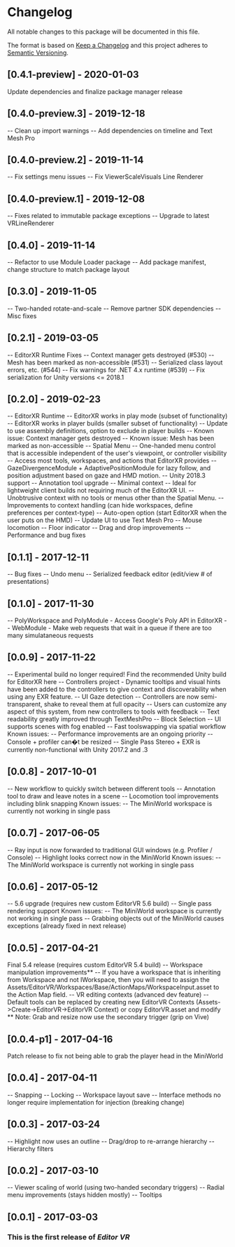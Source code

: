 # Changelog
All notable changes to this package will be documented in this file.

The format is based on [Keep a Changelog](http://keepachangelog.com/en/1.0.0/)
and this project adheres to [Semantic Versioning](http://semver.org/spec/v2.0.0.html).

## [0.4.1-preview] - 2020-01-03
Update dependencies and finalize package manager release

## [0.4.0-preview.3] - 2019-12-18
-- Clean up import warnings
-- Add dependencies on timeline and Text Mesh Pro

## [0.4.0-preview.2] - 2019-11-14
-- Fix settings menu issues
-- Fix ViewerScaleVisuals Line Renderer

## [0.4.0-preview.1] - 2019-12-08
-- Fixes related to immutable package exceptions
-- Upgrade to latest VRLineRenderer

## [0.4.0] - 2019-11-14
-- Refactor to use Module Loader package
-- Add package manifest, change structure to match package layout

## [0.3.0] - 2019-11-05
-- Two-handed rotate-and-scale
-- Remove partner SDK dependencies
-- Misc fixes

## [0.2.1] - 2019-03-05
-- EditorXR Runtime Fixes
  -- Context manager gets destroyed (#530)
  -- Mesh has been marked as non-accessible (#531)
  -- Serialized class layout errors, etc. (#544)
-- Fix warnings for .NET 4.x runtime (#539)
-- Fix serialization for Unity versions <= 2018.1

## [0.2.0] - 2019-02-23
-- EditorXR Runtime
  -- EditorXR works in play mode (subset of functionality)
  -- EditorXR works in player builds (smaller subset of functionality)
  -- Update to use assembly definitions, option to exclude in player builds
  -- Known issue: Context manager gets destroyed
  -- Known issue: Mesh has been marked as non-accessible
-- Spatial Menu
  -- One-handed menu control that is accessible independent of the user's viewpoint, or controller visibility
  -- Access most tools, workspaces, and actions that EditorXR provides
  -- GazeDivergenceModule + AdaptivePositionModule for lazy follow, and position adjustment based on gaze and HMD motion.
-- Unity 2018.3 support
-- Annotation tool upgrade
-- Minimal context
  -- Ideal for lightweight client builds not requiring much of the EditorXR UI.
  -- Unobtrusive context with no tools or menus other than the Spatial Menu.
  -- Improvements to context handling (can hide workspaces, define preferences per context-type)
-- Auto-open option (start EditorXR when the user puts on the HMD)
-- Update UI to use Text Mesh Pro
-- Mouse locomotion
-- Floor indicator
-- Drag and drop improvements
-- Performance and bug fixes

## [0.1.1] - 2017-12-11
-- Bug fixes
-- Undo menu
-- Serialized feedback editor (edit/view # of presentations)

## [0.1.0] - 2017-11-30
-- PolyWorkspace and PolyModule - Access Google's Poly API in EditorXR
-- WebModule - Make web requests that wait in a queue if there are too many simulataneous requests

## [0.0.9] - 2017-11-22
-- Experimental build no longer required! Find the recommended Unity build for EditorXR here
-- Controllers project - Dynamic tooltips and visual hints have been added to the controllers to give context and discoverability when using any EXR feature.
  -- UI Gaze detection
  -- Controllers are now semi-transparent, shake to reveal them at full opacity
  -- Users can customize any aspect of this system, from new controllers to tools with feedback
-- Text readability greatly improved through TextMeshPro
-- Block Selection
-- UI supports scenes with fog enabled
-- Fast toolswapping via spatial workflow
Known issues:
-- Performance improvements are an ongoing priority
-- Console + profiler can�t be resized
-- Single Pass Stereo + EXR is currently non-functional with Unity 2017.2 and .3

## [0.0.8] - 2017-10-01
-- New workflow to quickly switch between different tools
-- Annotation tool to draw and leave notes in a scene
-- Locomotion tool improvements including blink snapping
Known issues:
-- The MiniWorld workspace is currently not working in single pass

## [0.0.7] - 2017-06-05
-- Ray input is now forwarded to traditional GUI windows (e.g. Profiler / Console)
-- Highlight looks correct now in the MiniWorld
Known issues:
-- The MiniWorld workspace is currently not working in single pass

## [0.0.6] - 2017-05-12
-- 5.6 upgrade (requires new custom EditorVR 5.6 build)
-- Single pass rendering support
Known issues:
-- The MiniWorld workspace is currently not working in single pass
-- Grabbing objects out of the MiniWorld causes exceptions (already fixed in next release)

## [0.0.5] - 2017-04-21
Final 5.4 release (requires custom EditorVR 5.4 build)
-- Workspace manipulation improvements**
  -- If you have a workspace that is inheriting from Workspace and not IWorkspace, then you will need to assign the Assets/EditorVR/Workspaces/Base/ActionMaps/WorkspaceInput.asset to the Action Map field.
-- VR editing contexts (advanced dev feature)
-- Default tools can be replaced by creating new EditorVR Contexts
(Assets->Create->EditorVR->EditorVR Context) or copy EditorVR.asset and modify
** Note: Grab and resize now use the secondary trigger (grip on Vive)

## [0.0.4-p1] - 2017-04-16
Patch release to fix not being able to grab the player head in the MiniWorld

## [0.0.4] - 2017-04-11
-- Snapping
-- Locking
-- Workspace layout save
-- Interface methods no longer require implementation for injection (breaking change)

## [0.0.3] - 2017-03-24
-- Highlight now uses an outline
-- Drag/drop to re-arrange hierarchy
-- Hierarchy filters

## [0.0.2] - 2017-03-10
-- Viewer scaling of world (using two-handed secondary triggers)
-- Radial menu improvements (stays hidden mostly)
-- Tooltips

## [0.0.1] - 2017-03-03
### This is the first release of *Editor VR*
